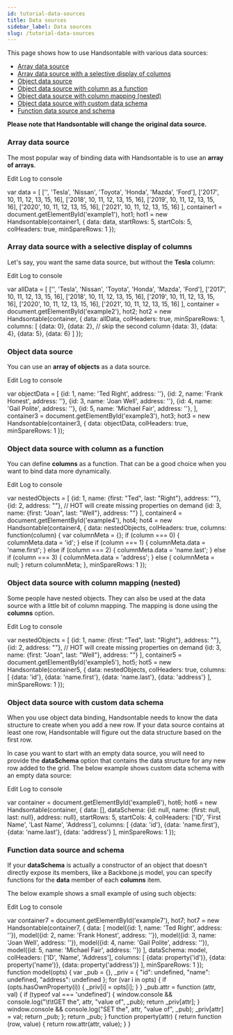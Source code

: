 ```yaml
---
id: tutorial-data-sources
title: Data sources
sidebar_label: Data sources
slug: /tutorial-data-sources
---
```


This page shows how to use Handsontable with various data sources:

*   [Array data source](#page-array)
*   [Array data source with a selective display of columns](#page-array-hidden)
*   [Object data source](#page-object)
*   [Object data source with column as a function](#page-column-func)
*   [Object data source with column mapping (nested)](#page-nested)
*   [Object data source with custom data schema](#page-data-schema)
*   [Function data source and schema](#page-property-schema)

**Please note that Handsontable will change the original data source.**

### Array data source

The most popular way of binding data with Handsontable is to use an **array of arrays**.

Edit Log to console

var data = \[ \['', 'Tesla', 'Nissan', 'Toyota', 'Honda', 'Mazda', 'Ford'\], \['2017', 10, 11, 12, 13, 15, 16\], \['2018', 10, 11, 12, 13, 15, 16\], \['2019', 10, 11, 12, 13, 15, 16\], \['2020', 10, 11, 12, 13, 15, 16\], \['2021', 10, 11, 12, 13, 15, 16\] \], container1 = document.getElementById('example1'), hot1; hot1 = new Handsontable(container1, { data: data, startRows: 5, startCols: 5, colHeaders: true, minSpareRows: 1 });

### Array data source with a selective display of columns

Let's say, you want the same data source, but without the **Tesla** column:

Edit Log to console

var allData = \[ \['', 'Tesla', 'Nissan', 'Toyota', 'Honda', 'Mazda', 'Ford'\], \['2017', 10, 11, 12, 13, 15, 16\], \['2018', 10, 11, 12, 13, 15, 16\], \['2019', 10, 11, 12, 13, 15, 16\], \['2020', 10, 11, 12, 13, 15, 16\], \['2021', 10, 11, 12, 13, 15, 16\] \], container = document.getElementById('example2'), hot2; hot2 = new Handsontable(container, { data: allData, colHeaders: true, minSpareRows: 1, columns: \[ {data: 0}, {data: 2}, // skip the second column {data: 3}, {data: 4}, {data: 5}, {data: 6} \] });

### Object data source

You can use an **array of objects** as a data source.

Edit Log to console

var objectData = \[ {id: 1, name: 'Ted Right', address: ''}, {id: 2, name: 'Frank Honest', address: ''}, {id: 3, name: 'Joan Well', address: ''}, {id: 4, name: 'Gail Polite', address: ''}, {id: 5, name: 'Michael Fair', address: ''}, \], container3 = document.getElementById('example3'), hot3; hot3 = new Handsontable(container3, { data: objectData, colHeaders: true, minSpareRows: 1 });

### Object data source with column as a function

You can define **columns** as a function. That can be a good choice when you want to bind data more dynamically.

Edit Log to console

var nestedObjects = \[ {id: 1, name: {first: "Ted", last: "Right"}, address: ""}, {id: 2, address: ""}, // HOT will create missing properties on demand {id: 3, name: {first: "Joan", last: "Well"}, address: ""} \], container4 = document.getElementById('example4'), hot4; hot4 = new Handsontable(container4, { data: nestedObjects, colHeaders: true, columns: function(column) { var columnMeta = {}; if (column === 0) { columnMeta.data = 'id'; } else if (column === 1) { columnMeta.data = 'name.first'; } else if (column === 2) { columnMeta.data = 'name.last'; } else if (column === 3) { columnMeta.data = 'address'; } else { columnMeta = null; } return columnMeta; }, minSpareRows: 1 });

### Object data source with column mapping (nested)

Some people have nested objects. They can also be used at the data source with a little bit of column mapping. The mapping is done using the **columns** option.

Edit Log to console

var nestedObjects = \[ {id: 1, name: {first: "Ted", last: "Right"}, address: ""}, {id: 2, address: ""}, // HOT will create missing properties on demand {id: 3, name: {first: "Joan", last: "Well"}, address: ""} \], container5 = document.getElementById('example5'), hot5; hot5 = new Handsontable(container5, { data: nestedObjects, colHeaders: true, columns: \[ {data: 'id'}, {data: 'name.first'}, {data: 'name.last'}, {data: 'address'} \], minSpareRows: 1 });

### Object data source with custom data schema

When you use object data binding, Handsontable needs to know the data structure to create when you add a new row. If your data source contains at least one row, Handsontable will figure out the data structure based on the first row.

In case you want to start with an empty data source, you will need to provide the **dataSchema** option that contains the data structure for any new row added to the grid. The below example shows custom data schema with an empty data source:

Edit Log to console

var container = document.getElementById('example6'), hot6; hot6 = new Handsontable(container, { data: \[\], dataSchema: {id: null, name: {first: null, last: null}, address: null}, startRows: 5, startCols: 4, colHeaders: \['ID', 'First Name', 'Last Name', 'Address'\], columns: \[ {data: 'id'}, {data: 'name.first'}, {data: 'name.last'}, {data: 'address'} \], minSpareRows: 1 });

### Function data source and schema

If your **dataSchema** is actually a constructor of an object that doesn't directly expose its members, like a Backbone.js model, you can specify functions for the **data** member of each **columns** item.

The below example shows a small example of using such objects:

Edit Log to console

var container7 = document.getElementById('example7'), hot7; hot7 = new Handsontable(container7, { data: \[ model({id: 1, name: 'Ted Right', address: ''}), model({id: 2, name: 'Frank Honest', address: ''}), model({id: 3, name: 'Joan Well', address: ''}), model({id: 4, name: 'Gail Polite', address: ''}), model({id: 5, name: 'Michael Fair', address: ''}) \], dataSchema: model, colHeaders: \['ID', 'Name', 'Address'\], columns: \[ {data: property('id')}, {data: property('name')}, {data: property('address')} \], minSpareRows: 1 }); function model(opts) { var \_pub = {}, \_priv = { "id": undefined, "name": undefined, "address": undefined }; for (var i in opts) { if (opts.hasOwnProperty(i)) { \_priv\[i\] = opts\[i\]; } } \_pub.attr = function (attr, val) { if (typeof val === 'undefined') { window.console && console.log("\\t\\tGET the", attr, "value of", \_pub); return \_priv\[attr\]; } window.console && console.log("SET the", attr, "value of", \_pub); \_priv\[attr\] = val; return \_pub; }; return \_pub; } function property(attr) { return function (row, value) { return row.attr(attr, value); } }
